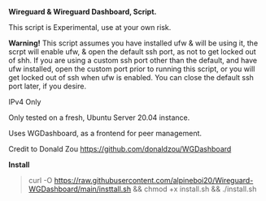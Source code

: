 **Wireguard & Wireguard Dashboard, Script.**


This script is Experimental, use at your own risk.

**Warning!** 
This script assumes you have installed ufw & will be using it, the scrpt will enable ufw,
& open the default ssh port, as not to get locked out of shh.
If you are using a custom ssh port other than the default, and have ufw installed, open the custom port prior to running this script, or you will get locked out of ssh when ufw is enabled. You can close the default ssh port later, if you desire.

IPv4 Only

Only tested on a fresh, Ubuntu Server 20.04 instance.

Uses WGDashboard, as a frontend for peer management.

Credit to Donald Zou https://github.com/donaldzou/WGDashboard

**Install**

>curl -O https://raw.githubusercontent.com/alpineboi20/Wireguard-WGDashboard/main/insttall.sh && chmod +x install.sh && ./install.sh
